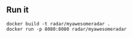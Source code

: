 
## Run it

```
docker build -t radar/myawesomeradar .
docker run -p 8080:8080 radar/myawesomeradar
```
